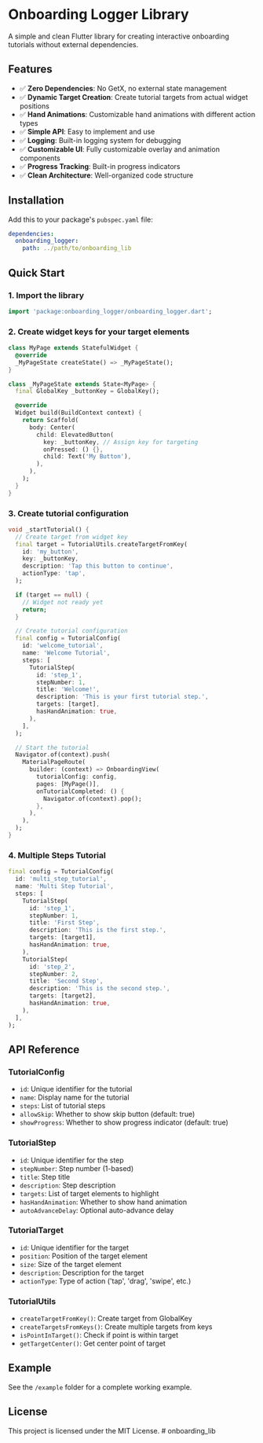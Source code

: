 # Onboarding Logger Library

A simple and clean Flutter library for creating interactive onboarding tutorials without external dependencies.

## Features

- ✅ **Zero Dependencies**: No GetX, no external state management
- ✅ **Dynamic Target Creation**: Create tutorial targets from actual widget positions
- ✅ **Hand Animations**: Customizable hand animations with different action types
- ✅ **Simple API**: Easy to implement and use
- ✅ **Logging**: Built-in logging system for debugging
- ✅ **Customizable UI**: Fully customizable overlay and animation components
- ✅ **Progress Tracking**: Built-in progress indicators
- ✅ **Clean Architecture**: Well-organized code structure

## Installation

Add this to your package's `pubspec.yaml` file:

```yaml
dependencies:
  onboarding_logger:
    path: ../path/to/onboarding_lib
```

## Quick Start

### 1. Import the library

```dart
import 'package:onboarding_logger/onboarding_logger.dart';
```

### 2. Create widget keys for your target elements

```dart
class MyPage extends StatefulWidget {
  @override
  _MyPageState createState() => _MyPageState();
}

class _MyPageState extends State<MyPage> {
  final GlobalKey _buttonKey = GlobalKey();

  @override
  Widget build(BuildContext context) {
    return Scaffold(
      body: Center(
        child: ElevatedButton(
          key: _buttonKey, // Assign key for targeting
          onPressed: () {},
          child: Text('My Button'),
        ),
      ),
    );
  }
}
```

### 3. Create tutorial configuration

```dart
void _startTutorial() {
  // Create target from widget key
  final target = TutorialUtils.createTargetFromKey(
    id: 'my_button',
    key: _buttonKey,
    description: 'Tap this button to continue',
    actionType: 'tap',
  );

  if (target == null) {
    // Widget not ready yet
    return;
  }

  // Create tutorial configuration
  final config = TutorialConfig(
    id: 'welcome_tutorial',
    name: 'Welcome Tutorial',
    steps: [
      TutorialStep(
        id: 'step_1',
        stepNumber: 1,
        title: 'Welcome!',
        description: 'This is your first tutorial step.',
        targets: [target],
        hasHandAnimation: true,
      ),
    ],
  );

  // Start the tutorial
  Navigator.of(context).push(
    MaterialPageRoute(
      builder: (context) => OnboardingView(
        tutorialConfig: config,
        pages: [MyPage()],
        onTutorialCompleted: () {
          Navigator.of(context).pop();
        },
      ),
    ),
  );
}
```

### 4. Multiple Steps Tutorial

```dart
final config = TutorialConfig(
  id: 'multi_step_tutorial',
  name: 'Multi Step Tutorial',
  steps: [
    TutorialStep(
      id: 'step_1',
      stepNumber: 1,
      title: 'First Step',
      description: 'This is the first step.',
      targets: [target1],
      hasHandAnimation: true,
    ),
    TutorialStep(
      id: 'step_2',
      stepNumber: 2,
      title: 'Second Step',
      description: 'This is the second step.',
      targets: [target2],
      hasHandAnimation: true,
    ),
  ],
);
```

## API Reference

### TutorialConfig

- `id`: Unique identifier for the tutorial
- `name`: Display name for the tutorial
- `steps`: List of tutorial steps
- `allowSkip`: Whether to show skip button (default: true)
- `showProgress`: Whether to show progress indicator (default: true)

### TutorialStep

- `id`: Unique identifier for the step
- `stepNumber`: Step number (1-based)
- `title`: Step title
- `description`: Step description
- `targets`: List of target elements to highlight
- `hasHandAnimation`: Whether to show hand animation
- `autoAdvanceDelay`: Optional auto-advance delay

### TutorialTarget

- `id`: Unique identifier for the target
- `position`: Position of the target element
- `size`: Size of the target element
- `description`: Description for the target
- `actionType`: Type of action ('tap', 'drag', 'swipe', etc.)

### TutorialUtils

- `createTargetFromKey()`: Create target from GlobalKey
- `createTargetsFromKeys()`: Create multiple targets from keys
- `isPointInTarget()`: Check if point is within target
- `getTargetCenter()`: Get center point of target

## Example

See the `/example` folder for a complete working example.

## License

This project is licensed under the MIT License.
#   o n b o a r d i n g _ l i b  
 